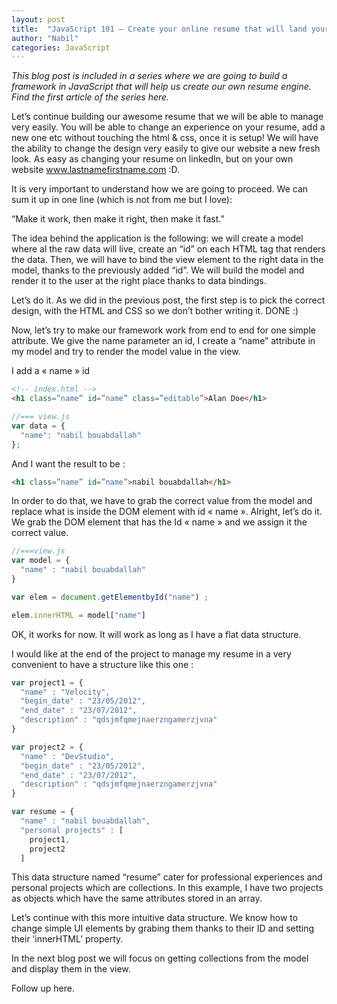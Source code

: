 ```yaml
---
layout: post
title:  "JavaScript 101 — Create your online resume that will land your dream job - Part 2"
author: "Nabil"
categories: JavaScript
---
```

_This blog post is included in a series where we are going to build a framework in JavaScript that will help us create our own resume engine. Find the first article of the series here._

Let’s continue building our awesome resume that we will be able to manage very easily. You will be able to change an experience on your resume, add a new one etc without touching the html & css, once it is setup! We will have the ability to change the design very easily to give our website a new fresh look. As easy as changing your resume on linkedIn, but on your own website www.lastnamefirstname.com :D.

It is very important to understand how we are going to proceed. We can sum it up in one line (which is not from me but I love):

“Make it work, then make it right, then make it fast.”

The idea behind the application is the following: we will create a model where al the raw data will live, create an “id” on each HTML tag that renders the data. Then, we will have to bind the view element to the right data in the model, thanks to the previously added “id”. We will build the model and render it to the user at the right place thanks to data bindings.

Let’s do it. As we did in the previous post, the first step is to pick the correct design, with the HTML and CSS so we don’t bother writing it. DONE :)

Now, let’s try to make our framework work from end to end for one simple attribute. We give the name parameter an id, I create a “name” attribute in my model and try to render the model value in the view.

I add a « name » id

```html
<!-- index.html -->
<h1 class=”name” id=”name” class=”editable”>Alan Doe</h1>
```

```javascript
//=== view.js
var data = {
  "name": "nabil bouabdallah"
};
```
And I want the result to be :

```html
<h1 class=”name” id=”name”>nabil bouabdallah</h1>
```

In order to do that, we have to grab the correct value from the model and replace what is inside the DOM element with id « name ». Alright, let’s do it. We grab the DOM element that has the Id « name » and we assign it the correct value.

```javascript
//===view.js
var model = {
  "name" : "nabil bouabdallah"
}

var elem = document.getElementbyId("name") ;

elem.innerHTML = model["name"]
```

OK, it works for now. It will work as long as I have a flat data structure.

I would like at the end of the project to manage my resume in a very convenient to have a structure like this one :

```javascript
var project1 = {
  "name" : "Velocity",
  "begin_date" : "23/05/2012",
  "end_date" : "23/07/2012",
  "description" : "qdsjmfqmejnaerzngamerzjvna"
}

var project2 = {
  "name" : "DevStudio",
  "begin_date" : "23/05/2012",
  "end_date" : "23/07/2012",
  "description" : "qdsjmfqmejnaerzngamerzjvna"
}

var resume = {
  "name" : "nabil bouabdallah",
  "personal projects" : [
    project1,
    project2
  ]
```

This data structure named “resume” cater for professional experiences and personal projects which are collections. In this example, I have two projects as objects which have the same attributes stored in an array.

Let’s continue with this more intuitive data structure. We know how to change simple UI elements by grabing them thanks to their ID and setting their ‘innerHTML’ property.

In the next blog post we will focus on getting collections from the model and display them in the view.

Follow up here.
